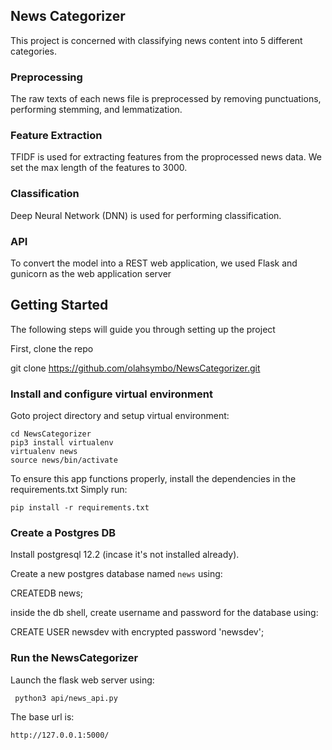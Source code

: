 ## News Categorizer

This project is concerned with classifying news content into 5 different categories.

### Preprocessing

The raw texts of each news file is preprocessed by removing punctuations, performing
stemming, and lemmatization.

### Feature Extraction

TFIDF is used for extracting features from the proprocessed news data. We set the max length
of the features to 3000. 

### Classification

Deep Neural Network (DNN) is used for performing classification. 

### API

To convert the model into a REST web application, we used Flask and gunicorn as the web application server

## Getting Started

The following steps will guide you through setting up the project

First, clone the repo

git clone https://github.com/olahsymbo/NewsCategorizer.git

### Install and configure virtual environment

Goto project directory and setup virtual environment:

```
cd NewsCategorizer
pip3 install virtualenv
virtualenv news
source news/bin/activate
```

To ensure this app functions properly, install the dependencies in the requirements.txt Simply run:

`pip install -r requirements.txt`

### Create a Postgres DB

Install postgresql 12.2 (incase it's not installed already).

Create a new postgres database named `news` using:

CREATEDB news;

inside the db shell, create username and password for the database using:

CREATE USER newsdev with encrypted password 'newsdev';

### Run the NewsCategorizer

Launch the flask web server using:

` python3 api/news_api.py`

The base url is:

`http://127.0.0.1:5000/`
